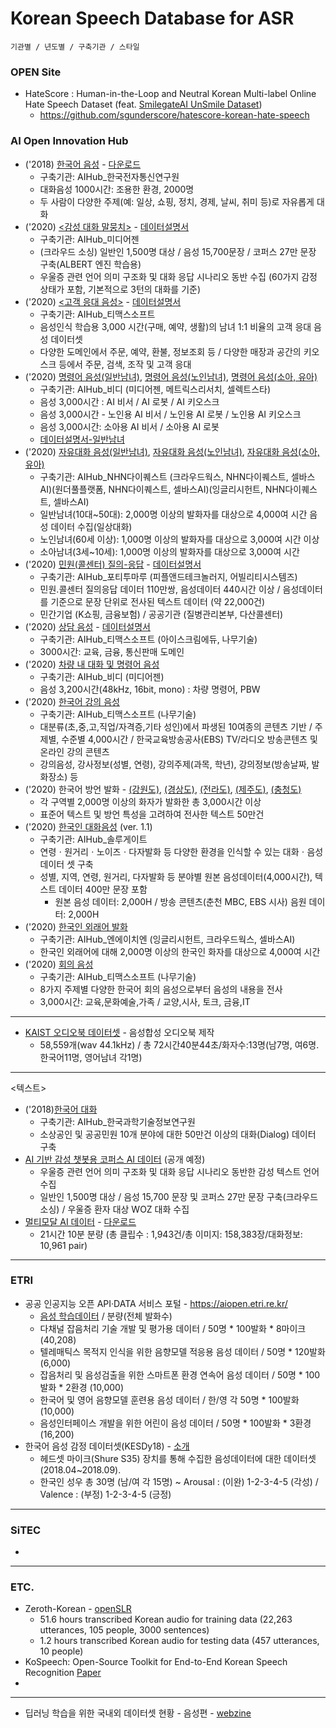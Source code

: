 # Korean Speech Database for ASR 

`기관별 / 년도별 / 구축기관 / 스타일`

### OPEN Site ### 
* HateScore : Human-in-the-Loop and Neutral Korean Multi-label Online Hate Speech Dataset (feat. [SmilegateAI UnSmile Dataset](https://github.com/smilegate-ai/korean_unsmile_dataset)) 
  - https://github.com/sgunderscore/hatescore-korean-hate-speech

### AI Open Innovation Hub ### 
* ('2018) [한국어 음성](https://aihub.or.kr/aidata/105) - [다운로드](https://aihub.or.kr/aidata/85/download)
  - 구축기관: AIHub_한국전자통신연구원
  - 대화음성 1000시간: 조용한 환경, 2000명 
  - 두 사람이 다양한 주제(예: 일상, 쇼핑, 정치, 경제, 날씨, 취미 등)로 자유롭게 대화
* ('2020) [<감성 대화 말뭉치>](https://aihub.or.kr/aidata/7978) - [데이터설명서](https://aihub.or.kr/sites/default/files/2021-06/06.%20%5B%EC%9E%90%EC%97%B0%EC%96%B4%EC%98%81%EC%97%AD%5D%20%EA%B0%90%EC%84%B1%20%EB%8C%80%ED%99%94%20%EB%A7%90%EB%AD%89%EC%B9%98.pdf)
  - 구축기관: AIHub_미디어젠
  - (크라우드 소싱) 일반인 1,500명 대상 / 음성 15,700문장 / 코퍼스 27만 문장 구축(ALBERT 엔진 학습용) 
  - 우울증 관련 언어 의미 구조화 및 대화 응답 시나리오 동반 수집 (60가지 감정 상태가 포함, 기본적으로 3턴의 대화를 기준)
* ('2020) [<고객 응대 음성>](https://aihub.or.kr/aidata/30710) - [데이터설명서](https://aihub.or.kr/sites/default/files/2021-06/11.%20%5B%EC%83%81%ED%99%A9%EB%B3%84%EC%9D%8C%EC%84%B1%20%EA%B3%BC%EC%A0%9C%5D%20%EA%B3%A0%EA%B0%9D%20%EC%9D%91%EB%8C%80%20%EB%8D%B0%EC%9D%B4%ED%84%B0.pdf)
  - 구축기관: AIHub_티맥스소프트
  - 음성인식 학습용 3,000 시간(구매, 예약, 생활)의 남녀 1:1 비율의 고객 응대 음성 데이터셋
  - 다양한 도메인에서 주문, 예약, 환불, 정보조회 등 / 다양한 매장과 공간의 키오스크 등에서 주문, 검색, 조작 및 고객 응대
* ('2020) [명령어 음성(일반남녀)](https://aihub.or.kr/aidata/33337), [명령어 음성(노인남녀)](https://aihub.or.kr/aidata/33305), [명령어 음성(소아, 유아)](https://aihub.or.kr/aidata/33337)
  - 구축기관: AIHub_비디 (미디어젠, 메트릭스리서치, 셀렉트스타)
  - 음성 3,000시간 : AI 비서 / AI 로봇 / AI 키오스크 
  - 음성 3,000시간 - 노인용 AI 비서 / 노인용 AI 로봇 / 노인용 AI 키오스크 
  - 음성 3,000시간: 소아용 AI 비서 / 소아용 AI 로봇
  - [데이터설명서-일반남녀](https://aihub.or.kr/sites/default/files/2021-06/05.%20%5B%EB%AA%85%EB%A0%B9%EC%96%B4%20%EA%B3%BC%EC%A0%9C%5D%20%EB%AA%85%EB%A0%B9%EC%96%B4%20%EB%8D%B0%EC%9D%B4%ED%84%B0%28%EC%9D%BC%EB%B0%98%EB%82%A8%EC%97%AC%2C%EC%A0%95%ED%98%95%C2%B7%EB%B9%84%EC%A0%95%ED%98%95%20%ED%8F%AC%ED%95%A8%29.pdf)
* ('2020) [자유대화 음성(일반남녀)](https://aihub.or.kr/aidata/30703), [자유대화 음성(노인남녀)](https://aihub.or.kr/aidata/30704), [자유대화 음성(소아, 유아)](https://aihub.or.kr/aidata/30705) 
  - 구축기관: AIHub_NHN다이퀘스트 (크라우드웍스, NHN다이퀘스트, 셀바스AI)(원더풀플랫폼, NHN다이퀘스트, 셀바스AI)(잉글리시헌트, NHN다이퀘스트, 셀바스AI)
  - 일반남녀(10대~50대): 2,000명 이상의 발화자를 대상으로 4,000여 시간 음성 데이터 수집(일상대화)
  - 노인남녀(60세 이상): 1,000명 이상의 발화자를 대상으로 3,000여 시간 이상
  - 소아남녀(3세~10세):  1,000명 이상의 발화자를 대상으로 3,000여 시간
* ('2020) [민원(콜센터) 질의-응답](https://aihub.or.kr/aidata/30716) - [데이터설명서](https://aihub.or.kr/sites/default/files/2021-06/22.%20%5B%ED%95%9C%EA%B5%AD%EC%96%B4%20%ED%85%8D%EC%8A%A4%ED%8A%B8%20%EA%B3%BC%EC%A0%9C%5D%20%EB%AF%BC%EC%9B%90%28%EC%BD%9C%EC%84%BC%ED%84%B0%29%20%EC%A7%88%EC%9D%98-%EC%9D%91%EB%8B%B5%20%EB%8D%B0%EC%9D%B4%ED%84%B0.pdf)
  - 구축기관: AIHub_포티투마루 (피플앤드테크놀러지, 어빌리티시스템즈)
  - 민원.콜센터 질의응답 데이터 110만쌍, 음성데이터 440시간 이상 / 음성데이터를 기준으로 문장 단위로 전사된 텍스트 데이터 (약 22,000건)
  - 민간기업 (K쇼핑, 금융보험) / 공공기관 (질병관리본부, 다산콜센터)
* ('2020) [상담 음성](https://aihub.or.kr/aidata/30711) - [데이터설명서](https://aihub.or.kr/sites/default/files/2021-06/12.%20%5B%EC%83%81%ED%99%A9%EB%B3%84%EC%9D%8C%EC%84%B1%20%EA%B3%BC%EC%A0%9C%5D%20%EC%83%81%EB%8B%B4%20%EC%9D%8C%EC%84%B1%20%EB%8D%B0%EC%9D%B4%ED%84%B0.pdf)
  - 구축기관: AIHub_티맥스소프트 (아이스크림에듀, 나무기술)
  - 3000시간: 교육, 금융, 통신판매 도메인
* ('2020) [차량 내 대화 및 명령어 음성](https://aihub.or.kr/aidata/34177)
  - 구축기관: AIHub_비디 (미디어젠)
  - 음성 3,200시간(48kHz, 16bit, mono) : 차량 명령어, PBW
* ('2020) [한국어 강의 음성](https://aihub.or.kr/aidata/30708)
  - 구축기관: AIHub_티맥스소프트 (나무기술)
  - 대분류(초,중,고,직업/자격증,기타 성인)에서 파생된 10여종의 콘텐츠 기반 / 주제별, 수준별 4,000시간 / 한국교육방송공사(EBS) TV/라디오 방송콘텐츠 및 온라인 강의 콘텐츠
  - 강의음성, 강사정보(성별, 연령), 강의주제(과목, 학년), 강의정보(방송날짜, 발화장소) 등
* ('2020) 한국어 방언 발화 - [(강원도)](https://aihub.or.kr/aidata/33979), [(경상도)](https://aihub.or.kr/aidata/33981), [(전라도)](https://aihub.or.kr/aidata/33980), [(제주도)](https://aihub.or.kr/aidata/33982), [(충청도)](https://aihub.or.kr/aidata/33984)
  - 각 구역별 2,000명 이상의 화자가 발화한 총 3,000시간 이상
  - 표준어 텍스트 및 방언 특성을 고려하여 전사한 텍스트 50만건
* ('2020) [한국인 대화음성](https://aihub.or.kr/aidata/7968) (ver. 1.1)
  - 구축기관: AIHub_솔루게이트
  - 연령ㆍ원거리ㆍ노이즈ㆍ다자발화 등 다양한 환경을 인식할 수 있는 대화ㆍ음성 데이터 셋 구축
  - 성별, 지역, 연령, 원거리, 다자발화 등 분야별 원본 음성데이터(4,000시간), 텍스트 데이터 400만 문장 포함
    - 원본 음성 데이터: 2,000H / 방송 콘텐츠(춘천 MBC, EBS 시사) 음원 데이터: 2,000H
* ('2020) [한국인 외래어 발화](https://aihub.or.kr/aidata/30706)
  - 구축기관: AIHub_엔에이치엔 (잉글리시헌트, 크라우드웍스, 셀바스AI)
  - 한국인 외래어에 대해 2,000명 이상의 한국인 화자를 대상으로 4,000여 시간
* ('2020) [회의 음성](https://aihub.or.kr/aidata/30709)
  - 구축기관: AIHub_티맥스소프트 (나무기술)
  - 8가지 주제별 다양한 한국어 회의 음성으로부터 음성의 내용을 전사
  - 3,000시간: 교육,문화예술,가족 / 교양,시사, 토크, 금융,IT 
--- 
* [KAIST 오디오북 데이터셋](https://aihub.or.kr/aidata/21292) - 음성합성 오디오북 제작
  - 58,559개(wav 44.1kHz) / 총 72시간40분44초/화자수:13명(남7명, 여6명. 한국어11명, 영어남녀 각1명)
---
<텍스트>
* ('2018)[한국어 대화](https://aihub.or.kr/aidata/85)
  - 구축기관: AIHub_한국과학기술정보연구원	
  - 소상공인 및 공공민원 10개 분야에 대한 50만건 이상의 대화(Dialog) 데이터 구축
* [AI 기반 감성 챗봇용 코퍼스 AI 데이터](https://aihub.or.kr/aidata/7978) (공개 예정)
  - 우울증 관련 언어 의미 구조화 및 대화 응답 시나리오 동반한 감성 텍스트 언어 수집
  - 일반인 1,500명 대상 / 음성 15,700 문장 및 코퍼스 27만 문장 구축(크라우드 소싱) / 우울증 환자 대상 WOZ 대화 수집
* [멀티모달 AI 데이터](https://aihub.or.kr/aidata/135) - [다운로드](https://aihub.or.kr/aidata/135/download)
  - 21시간 10분 분량 (총 클립수 : 1,943건/총 이미지: 158,383장/대화정보: 10,961 pair) 


---
### ETRI 
* 공공 인공지능 오픈 API·DATA 서비스 포털 - https://aiopen.etri.re.kr/
  - [음성 학습데이터](https://aiopen.etri.re.kr/service_dataset.php?category=voice) / 분량(전체 발화수)
  - 다채널 잡음처리 기술 개발 및 평가용 데이터 / 50명 * 100발화 * 8마이크 (40,208)
  - 텔레매틱스 목적지 인식을 위한 음향모델 적응용 음성 데이터 / 50명 * 120발화 (6,000)
  - 잡음처리 및 음성검출을 위한 스마트폰 환경 연속어 음성 데이터 / 50명 * 100발화 * 2환경 (10,000)
  - 한국어 및 영어 음향모델 훈련용 음성 데이터 / 한/영 각 50명 * 100발화 (10,000)
  - 음성인터페이스 개발을 위한 어린이 음성 데이터 / 50명 * 100발화 * 3환경 (16,200)
* 한국어 음성 감정 데이터셋(KESDy18) - [소개](https://nanum.etri.re.kr/share/kjnoh/SER-DB-ETRIv18?lang=eng)
  - 헤드셋 마이크(Shure S35) 장치를 통해 수집한 음성데이터에 대한 데이터셋(2018.04~2018.09).
  - 한국인 성우 총 30명 (남/여 각 15명) ~ Arousal : (이완) 1-2-3-4-5 (각성) / Valence : (부정) 1-2-3-4-5 (긍정)

---
### SiTEC
* 

---
### ETC. 
* Zeroth-Korean - [openSLR](https://www.openslr.org/40/)
  -  51.6 hours transcribed Korean audio for training data (22,263 utterances, 105 people, 3000 sentences) 
  -  1.2 hours transcribed Korean audio for testing data (457 utterances, 10 people)
* KoSpeech: Open-Source Toolkit for End-to-End Korean Speech Recognition [Paper](https://www.sciencedirect.com/science/article/pii/S2665963821000026)
* 
--- 
* 딥러닝 학습을 위한 국내외 데이터셋 현황 - 음성편 - [webzine](https://webzine.aihub.or.kr/insight/vol04/sub4.php)
